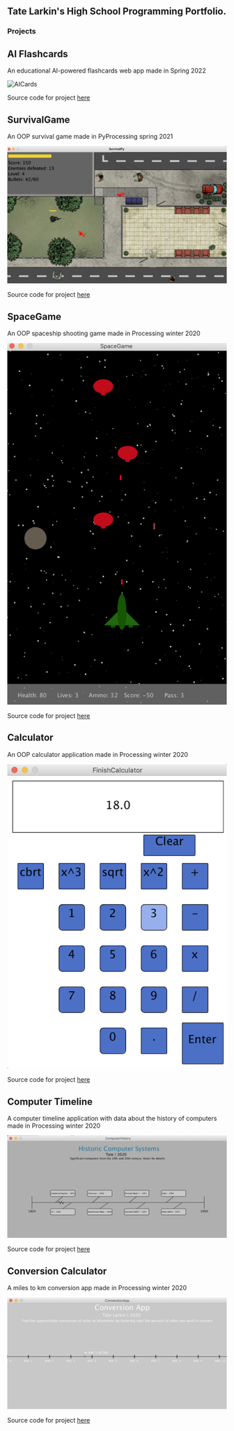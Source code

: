 ## Tate Larkin's High School Programming Portfolio.

### Projects

## AI Flashcards
An educational AI-powered flashcards web app made in Spring 2022

<img width="1512" alt="AICards" src="https://user-images.githubusercontent.com/70344865/169616085-7a539361-5f5d-4e5c-96ed-0664bb375ca1.png">


Source code for project [here](https://github.com/tate8/AI-flashcards/edit/main/README.md)


## SurvivalGame
An OOP survival game made in PyProcessing spring 2021

![SurvivalGame](https://github.com/tate8/hsprogramming/blob/gh-pages/images/survial_game_sc.png?raw=true)


Source code for project [here](https://github.com/tate8/hsprogramming/tree/gh-pages/src/survival_game)

## SpaceGame
An OOP spaceship shooting game made in Processing winter 2020

![SpaceGame](https://github.com/tate8/hsprogramming/blob/gh-pages/images/space_game_sc.png?raw=true)


Source code for project [here](https://github.com/tate8/hsprogramming/tree/gh-pages/src/SpaceGame)



## Calculator
An OOP calculator application made in Processing winter 2020

![Calculator](https://github.com/tate8/hsprogramming/blob/gh-pages/images/calculator_sc.png?raw=true)


Source code for project [here](https://github.com/tate8/hsprogramming/tree/gh-pages/src/Calculator)



## Computer Timeline
A computer timeline application with data about the history of computers made in Processing winter 2020

![Timeline](https://github.com/tate8/hsprogramming/blob/gh-pages/images/computer_timeline_sc.png?raw=true)


Source code for project [here](https://github.com/tate8/hsprogramming/tree/gh-pages/src/ComputerHistory)




## Conversion Calculator
A miles to km conversion app made in Processing winter 2020

![Conversion](https://github.com/tate8/hsprogramming/blob/gh-pages/images/conversion_app_sc.png?raw=true)


Source code for project [here](https://github.com/tate8/hsprogramming/tree/gh-pages/src/ConversionCalculator)
